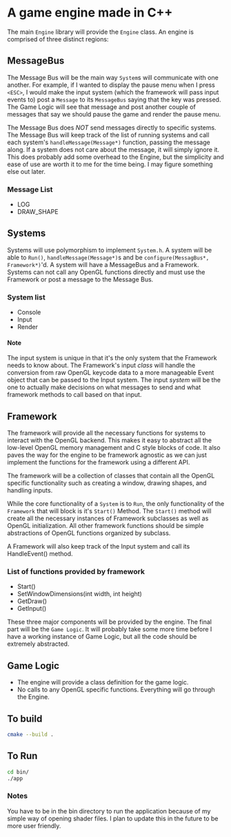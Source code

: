 A game engine made in C++
=========================

The main `Engine` library will provide the `Engine` class. An engine is comprised of three distinct regions:

## MessageBus

The Message Bus will be the main way `System`s will communicate with one another. For example, if I wanted to display the pause menu when I press `<ESC>`, I would make the input system (which the framework will pass input events to) post a `Message` to its `MessageBus` saying that the key was pressed. The Game Logic will see that message and post another couple of messages that say we should pause the game and render the pause menu.

The Message Bus does *NOT* send messages directly to specific systems. The Message Bus will keep track of the list of running systems and call each system's `handleMessage(Message*)` function, passing the message along. If a system does not care about the message, it will simply ignore it. This does probably add some overhead to the Engine, but the simplicity and ease of use are worth it to me for the time being. I may figure something else out later.

### Message List

- LOG
- DRAW_SHAPE

## Systems

Systems will use polymorphism to implement `System.h`. A system will be able to `Run()`, `handleMessage(Message*)`s and be `configure(MessagBus*, Framework*)`'d. A system will have a MessageBus and a Framework. Systems can not call any OpenGL functions directly and must use the Framework or post a message to the Message Bus.

### System list

- Console
- Input
- Render

#### Note
The input system is unique in that it's the only system that the Framework needs to know about. The Framework's input *class* will handle the conversion from raw OpenGL keycode data to a more manageable Event object that can be passed to the Input system. The input *system* will be the one to actually make decisions on what messages to send and what framework methods to call based on that input. 

## Framework

The framework will provide all the necessary functions for systems to interact with the OpenGL backend. This makes it easy to abstract all the low-level OpenGL memory management and C style blocks of code. It also paves the way for the engine to be framework agnostic as we can just implement the functions for the framework using a different API.

The framework will be a collection of classes that contain all the OpenGL specific functionality such as creating a window, drawing shapes, and handling inputs.

While the core functionality of a `System` is to `Run`, the only functionality of the `Framework` that will block is it's `Start()` Method. The `Start()` method will create all the necessary instances of Framework subclasses as well as OpenGL initialization. All other framework functions should be simple abstractions of OpenGL functions organized by subclass.

A Framework will also keep track of the Input system and call its HandleEvent() method.

### List of functions provided by framework

- Start()
- SetWindowDimensions(int width, int height)
- GetDraw()
- GetInput()

These three major components will be provided by the engine. The final part will be the `Game Logic`. It will probably take some more time before I have a working instance of Game Logic, but all the code should be extremely abstracted.

## Game Logic

- The engine will provide a class definition for the game logic. 
- No calls to any OpenGL specific functions. Everything will go through the Engine.

## To build
```bash
cmake --build .
```

## To Run
```bash
cd bin/
./app
```

### Notes
You have to be in the bin directory to run the application because of my simple way of opening shader files. I plan to update this in the future to be more user friendly.

